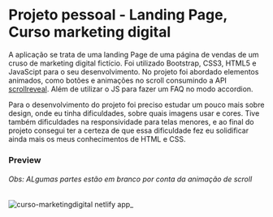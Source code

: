 # Projeto pessoal - Landing Page, Curso marketing digital

A aplicação se trata de uma landing Page de uma página de vendas de um cruso de marketing digital fictício. Foi utilizado Bootstrap, CSS3, HTML5 e JavaScipt para o seu desenvolvimento. No projeto foi abordado elementos animados, como botões e animações no scroll consumindo a API [scrollreveal](https://scrollrevealjs.org/). Além de utilizar o JS para fazer um FAQ no modo accordion.

Para o desenvolvimento do projeto foi preciso estudar um pouco mais sobre design, onde eu tinha dificuldades, sobre quais imagens usar e cores. Tive também dificuldades na responsividade para telas menores, e ao final do projeto consegui ter a certeza de que essa dificuldade fez eu solidificar ainda mais os meus conhecimentos de HTML e CSS.

### Preview
###### Obs: ALgumas partes estão em branco por conta da animação de scroll

![curso-marketingdigital netlify app_](https://user-images.githubusercontent.com/99041150/189488629-000ba12e-f01e-4420-be42-3fb21b4d33d7.png)


